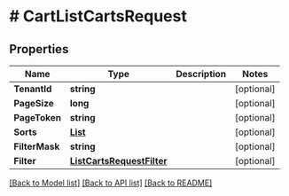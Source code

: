 # # CartListCartsRequest


## Properties 


Name | Type | Description | Notes
------------ | ------------- | ------------- | -------------
**TenantId**| **string** |   | [optional]
**PageSize**| **long** |   | [optional]
**PageToken**| **string** |   | [optional]
**Sorts**| [**List<ListCartsRequestSort>**](ListCartsRequestSort.md) |   | [optional]
**FilterMask**| **string** |   | [optional]
**Filter**| [**ListCartsRequestFilter**](ListCartsRequestFilter.md) |   | [optional]


[[Back to Model list]](../../README.md#models) [[Back to API list]](../../README.md#endpoints) [[Back to README]](../../README.md)

